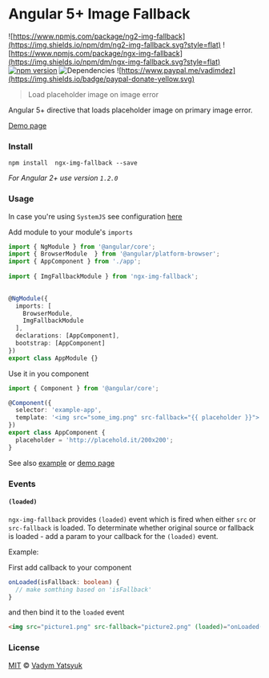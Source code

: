 # Angular 5+ Image Fallback
![https://www.npmjs.com/package/ng2-img-fallback](https://img.shields.io/npm/dm/ng2-img-fallback.svg?style=flat) ![https://www.npmjs.com/package/ngx-img-fallback](https://img.shields.io/npm/dm/ngx-img-fallback.svg?style=flat) [![npm version](https://badge.fury.io/js/ng2-img-fallback.svg)](https://badge.fury.io/js/ngx-img-fallback)  ![Dependencies](https://david-dm.org/vadimdez/ngx-img-fallback.svg) ![https://www.paypal.me/vadimdez](https://img.shields.io/badge/paypal-donate-yellow.svg)

> Load placeholder image on image error

Angular 5+ directive that loads placeholder image on primary image error.

[Demo page](https://vadimdez.github.io/ngx-img-fallback/)

### Install

```
npm install  ngx-img-fallback --save
```

*For Angular 2+ use version `1.2.0`*

### Usage

In case you're using ```SystemJS``` see configuration [here](https://github.com/VadimDez/ngx-img-fallback/blob/master/SYSTEMJS.md)


Add module to your module's ```imports```

```ts
import { NgModule } from '@angular/core';
import { BrowserModule  } from '@angular/platform-browser';
import { AppComponent } from './app';
 
import { ImgFallbackModule } from 'ngx-img-fallback';
 

@NgModule({
  imports: [
    BrowserModule, 
    ImgFallbackModule
  ],
  declarations: [AppComponent],
  bootstrap: [AppComponent]
})
export class AppModule {}
```

Use it in you component

```ts
import { Component } from '@angular/core';

@Component({
  selector: 'example-app',
  template: '<img src="some_img.png" src-fallback="{{ placeholder }}">'
})
export class AppComponent {
  placeholder = 'http://placehold.it/200x200';
}

```

See also [example](https://github.com/VadimDez/ngx-img-fallback/tree/master/example) or [demo page](https://vadimdez.github.io/ngx-img-fallback/)

### Events

#### `(loaded)`

`ngx-img-fallback` provides `(loaded)` event which is fired when either `src` or `src-fallback` is loaded.
To determinate whether original source or fallback is loaded - add a param to your callback for the `(loaded)` event.
 
Example:

First add callback to your component

```ts
onLoaded(isFallback: boolean) {
  // make somthing based on 'isFallback'
}
```
and then bind it to the `loaded` event

```html
<img src="picture1.png" src-fallback="picture2.png" (loaded)="onLoaded($event)"> 
```

### License

[MIT](https://tldrlegal.com/license/mit-license) © [Vadym Yatsyuk](https://github.com/vadimdez)

